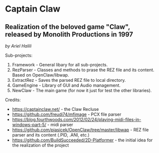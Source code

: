 # Captain Claw
## Realization of the beloved game "Claw", released by Monolith Productions in 1997
_by Ariel Halili_


Sub-projects:
1. Framework  - General libary for all sub-projects.
1. RezParser  - Classes and methods to prase the REZ file and its content. Based on OpenClaw/libwap.
1. ExtractRez - Saves the parsed REZ file to local directory.
1. GameEngine - Library of GUI and Audio management.
1. NewClaw    - The main game (for now it just for test the other libraries).


Credits:
 - https://captainclaw.net/ - the Claw Recluse
 - https://github.com/freudi74/mfimage - PCX file parser
 - https://blog.fourthwoods.com/2012/02/24/playing-midi-files-in-windows-part-5/ - midi parser
 - https://github.com/pjasicek/OpenClaw/tree/master/libwap - REZ file parser and its content (.PID, .ANI, etc.)
 - https://github.com/BuildSucceeded/2D-Platformer - the initial idea for the realization of the project
